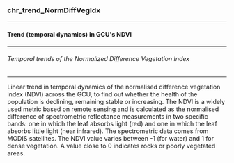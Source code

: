 ### chr_trend_NormDiffVegIdx



------
#### Trend (temporal dynamics) in GCU's NDVI



------
###### Temporal trends of the Normalized Difference Vegetation Index



------
Linear trend in temporal dynamics of the normalised difference vegetation index (NDVI) across the GCU,  to find out whether the health of the population is declining, remaining stable or increasing. The NDVI is a widely used metric based on remote sensing and is calculated as the normalised difference of spectrometric reflectance measurements in two specific bands: one in which the leaf absorbs light (red) and one in which the leaf absorbs little light (near infrared). The spectrometric data comes from MODIS satellites. The NDVI value varies between -1 (for water) and 1 for dense vegetation. A value close to 0 indicates rocks or poorly vegetated areas.